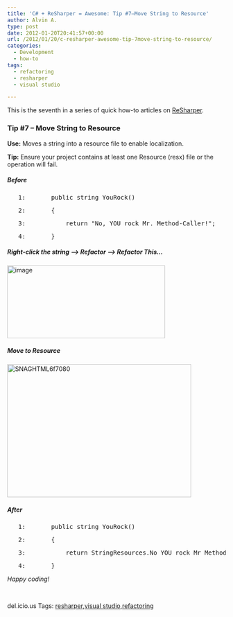 ```yaml
---
title: 'C# + ReSharper = Awesome: Tip #7–Move String to Resource'
author: Alvin A.
type: post
date: 2012-01-20T20:41:57+00:00
url: /2012/01/20/c-resharper-awesome-tip-7move-string-to-resource/
categories:
  - Development
  - how-to
tags:
  - refactoring
  - resharper
  - visual studio

---
```

This is the seventh in a series of quick how-to articles on <a href="http://www.jetbrains.com/resharper/" target="_blank">ReSharper</a>.

### Tip #7 – Move String to Resource

**Use:** Moves a string into a resource file to enable localization.

**Tip:** Ensure your project contains at least one Resource (resx) file or the operation will fail.

##### Before

<div class="csharpcode">
  <pre><span class="lnum">   1:  </span>     <span class="kwrd">public</span> <span class="kwrd">string</span> YouRock()</pre>

<pre><span class="lnum">   2:  </span>     {</pre>

<pre><span class="lnum">   3:  </span>         <span class="kwrd">return</span> <span class="str">"No, YOU rock Mr. Method-Caller!"</span>;</pre>

<pre><span class="lnum">   4:  </span>     }</pre>
</div>

##### Right-click the string –> Refactor –> Refactor This…

[<img loading="lazy" decoding="async" style="background-image: none; border-bottom: 0px; border-left: 0px; padding-left: 0px; padding-right: 0px; display: inline; border-top: 0px; border-right: 0px; padding-top: 0px" title="image" border="0" alt="image" src="/wp-content/uploads/image_thumb6.png" width="364" height="168" />][1]

##### Move to Resource

[<img loading="lazy" decoding="async" style="background-image: none; border-bottom: 0px; border-left: 0px; padding-left: 0px; padding-right: 0px; display: inline; border-top: 0px; border-right: 0px; padding-top: 0px" title="SNAGHTML6f7080" border="0" alt="SNAGHTML6f7080" src="/wp-content/uploads/SNAGHTML6f7080_thumb.png" width="424" height="307" />][2]

##### After

<div class="csharpcode">
  <pre><span class="lnum">   1:  </span>     <span class="kwrd">public</span> <span class="kwrd">string</span> YouRock()</pre>

<pre><span class="lnum">   2:  </span>     {</pre>

<pre><span class="lnum">   3:  </span>         <span class="kwrd">return</span> StringResources.No_YOU_rock_Mr_Method_Caller;</pre>

<pre><span class="lnum">   4:  </span>     }</pre>
</div>

_Happy coding!_

&#160;

<div style="padding-bottom: 0px; margin: 0px; padding-left: 0px; padding-right: 0px; display: inline; float: none; padding-top: 0px" id="scid:0767317B-992E-4b12-91E0-4F059A8CECA8:4c526044-a7ee-44e7-8132-b613a76d2b95" class="wlWriterEditableSmartContent">
  del.icio.us Tags: <a href="http://del.icio.us/popular/resharper" rel="tag">resharper</a>,<a href="http://del.icio.us/popular/visual+studio" rel="tag">visual studio</a>,<a href="http://del.icio.us/popular/refactoring" rel="tag">refactoring</a>
</div>

 [1]: /wp-content/uploads/image17.png
 [2]: /wp-content/uploads/SNAGHTML6f7080.png